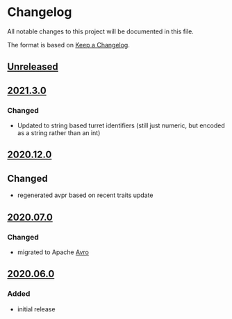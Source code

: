 # Changelog
All notable changes to this project will be documented in this file.

The format is based on [Keep a Changelog](https://keepachangelog.com/).

## [Unreleased]

## [2021.3.0]

### Changed
- Updated to string based turret identifiers (still just numeric, but encoded as a string rather than an int)

## [2020.12.0]

## Changed
- regenerated avpr based on recent traits update

## [2020.07.0]

### Changed
- migrated to Apache [Avro](https://yeps.yaq.fyi/107)

## [2020.06.0]

### Added
- initial release

[Unreleased]: https://gitlab.com/yaq/yaqd-acton/-/compare/v2021.3.0...master
[2021.3.0]: https://gitlab.com/yaq/yaqd-acton/-/compare/v2020.12.0...v2021.3.0
[2020.12.0]: https://gitlab.com/yaq/yaqd-acton/-/compare/v2020.07.0...v2020.12.0
[2020.07.0]: https://gitlab.com/yaq/yaqd-acton/-/compare/v2020.06.0...v2020.07.0
[2020.06.0]: https://gitlab.com/yaq/yaqd-acton/-/tags/v2020.06.0

